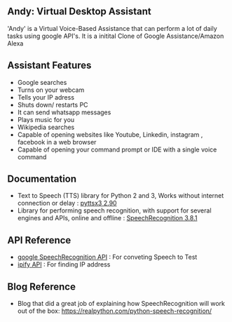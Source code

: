 ## Andy: Virtual Desktop Assistant
'Andy' is a Virtual Voice-Based Assistance that can perform a lot of daily tasks using google API's.
It is a initital Clone of Google Assistance/Amazon Alexa

## Assistant Features
 - Google searches
 - Turns on your webcam
 - Tells your IP adress
 - Shuts down/ restarts PC
 - It can send whatsapp messages
 - Plays music for you
 - Wikipedia searches
 - Capable of opening websites like Youtube, Linkedin, instagram , facebook in a web browser
 - Capable of opening your command prompt or IDE with a single voice command


## Documentation

- Text to Speech (TTS) library for Python 2 and 3, Works without internet connection or delay : [pyttsx3 2.90](https://pypi.org/project/pyttsx3/)
- Library for performing speech recognition, with support for several engines and APIs, online and offline : [SpeechRecognition 3.8.1](https://pypi.org/project/SpeechRecognition/)

## API Reference

- [google SpeechRecognition API](https://pypi.org/project/SpeechRecognition/) : For conveting Speech to Test
- [ipify API](https://www.ipify.org/) : For finding IP address

## Blog Reference

- Blog that did a great job of explaining how SpeechRecognition will work out of the box: https://realpython.com/python-speech-recognition/
